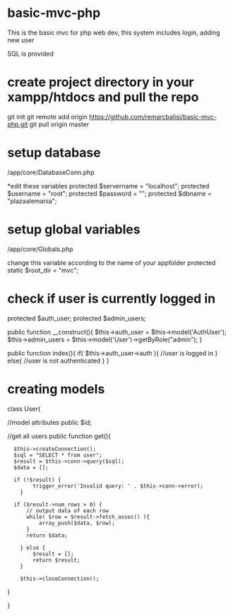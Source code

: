# basic-mvc-php
This is the basic mvc for php web dev, this system includes login, adding new user

SQL is provided

# create project directory in your xampp/htdocs and pull the repo
git init
git remote add origin https://github.com/remarcbalisi/basic-mvc-php.git
git pull origin master

# setup database
<appfolder>/app/core/DatabaseConn.php

*edit these variables
protected $servername = "localhost";
protected $username = "root";
protected $password = "";
protected $dbname = "plazaalemania";

# setup global variables
<appfolder>/app/core/Globals.php

change this variable according to the name of your appfolder
protected static $root_dir = "mvc";

# check if user is currently logged in
protected $auth_user;
protected $admin_users;

public function __construct(){
    $this->auth_user = $this->model('AuthUser');
        $this->admin_users = $this->model('User')->getByRole("admin");
}

public function index(){
    if( $this->auth_user->auth ){
      //user is logged in
    }
    else{
      //user is not authenticated
    }
}

# creating models
class User{
  
  //model attributes
  public $id;

  //get all users
  public function get(){
    
      $this->createConnection();
      $sql = "SELECT * from user";
      $result = $this->conn->query($sql);
      $data = [];

      if (!$result) {
            trigger_error('Invalid query: ' . $this->conn->error);
        }

      if ($result->num_rows > 0) {
          // output data of each row
          while( $row = $result->fetch_assoc() ){
              array_push($data, $row);
          }
          return $data;

        } else {
            $result = [];
            return $result;
        }

        $this->closeConnection();
  
  }

}
